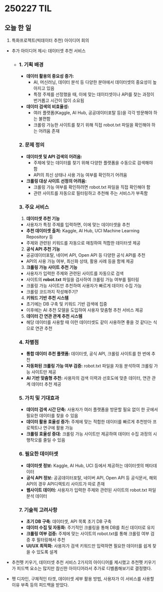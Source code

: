 # 250227 TIL

## 오늘 한 일

1. 특화프로젝트(빅데이터 추천) 아이디어 회의

- 추가 아이디어 제시: 데이터셋 추천 서비스

  - ### 1. 기획 배경

    - **데이터 활용의 중요성 증가:**
      - AI, 머신러닝, 데이터 분석 등 다양한 분야에서 데이터셋의 중요성이 높아지고 있음
      - 특정 주제를 선정했을 때, 이에 맞는 데이터셋이나 API를 찾는 과정이 번거롭고 시간이 많이 소요됨
    - **데이터 검색의 비효율성:**
      - 여러 플랫폼(Kaggle, AI Hub, 공공데이터포탈 등)을 각각 방문해야 하는 불편함
      - 크롤링 가능한 사이트를 찾기 위해 직접 robot.txt 파일을 확인해야 하는 어려움 존재

    ### 2. 문제 정의

    - **데이터셋 및 API 검색의 어려움:**
      - 주제에 맞는 데이터를 찾기 위해 다양한 플랫폼을 수동으로 검색해야 함
      - API의 최신 상태나 사용 가능 여부를 확인하기 어려움
    - **크롤링 대상 사이트 선정의 어려움:**
      - 크롤링 가능 여부를 확인하려면 robot.txt 파일을 직접 확인해야 함
      - 관련 사이트를 자동으로 필터링하고 추천해 주는 서비스가 부족함

    ### 3. 주요 서비스

    1. **데이터셋 추천 기능**

    - 사용자가 특정 주제를 입력하면, 이에 맞는 데이터셋을 추천
    - **추천 데이터셋 출처:** Kaggle, AI Hub, UCI Machine Learning Repository 등
    - 주제와 관련된 키워드를 자동으로 매칭하여 적합한 데이터셋 제공

    2. **공식 API 추천 기능**

    - 공공데이터포탈, 네이버 API, Open API 등 다양한 공식 API를 추천
    - API의 사용 가능 여부, 최신화 상태, 활용 사례 등을 함께 제공

    3. **크롤링 가능 사이트 추천 기능**

    - 사용자가 입력한 주제와 관련된 사이트를 자동으로 검색
    - 사이트의 **robot.txt** 파일을 검사하여 크롤링 가능 여부를 필터링
    - 크롤링 가능 사이트만 추천하여 사용자가 빠르게 데이터 수집 가능
    - 크롤링 코드까지 작성해주기?

    4. **키워드 기반 추천 시스템**

    - 초기에는 DB 구축 및 키워드 기반 검색에 집중
    - 이후에는 AI 추천 모델을 도입하여 사용자 맞춤형 추천 서비스 제공

    5. **데이터 간 연관 관계 추천 시스템**

    - 해당 데이터를 사용할 때 이런 데이터셋도 같이 사용하면 좋을 것 같다는 식으로 연관 추천

    ### 4. 차별점

    - **통합 데이터 추천 플랫폼:** 데이터셋, 공식 API, 크롤링 사이트를 한 번에 추천
    - **자동화된 크롤링 가능 여부 검증:** robot.txt 파일을 자동 분석하여 크롤링 가능 사이트만 제공
    - **AI 기반 맞춤형 추천:** 사용자의 검색 이력과 선호도에 맞춘 데이터, 연관 관계 데이터 추천 제공

    ### 5. 가치 및 기대효과

    - **데이터 검색 시간 단축:** 사용자가 여러 플랫폼을 방문할 필요 없이 한 곳에서 필요한 데이터를 찾을 수 있음
    - **데이터 활용 효율성 증가:** 주제에 맞는 적합한 데이터를 빠르게 추천받아 프로젝트나 연구에 활용 가능
    - **크롤링 효율성 증대:** 크롤링 가능 사이트만 제공하여 데이터 수집 과정의 시행착오를 줄일 수 있음

    ### 6. 필요한 데이터셋

    - **데이터셋 정보:** Kaggle, AI Hub, UCI 등에서 제공하는 데이터셋의 메타데이터
    - **공식 API 정보:** 공공데이터포탈, 네이버 API, Open API 등 공식문서, 해외 API의 경우 API디렉토리 사이트가 따로 존재
    - **웹사이트 데이터:** 사용자가 입력한 주제와 관련된 사이트의 robot.txt 파일 분석 데이터

    ### 7. 기술적 고려사항

    - **초기 DB 구축**: 데이터셋, API 목록 초기 DB 구축
    - **데이터 수집 및 자동화:** 주기적인 크롤링을 통해 DB를 최신 데이터로 유지
    - **크롤링 여부 검증:** 주제에 맞는 사이트의 robot.txt를 통해 크롤링 여부 검증 후 필터링해서 추천
    - **UI/UX 최적화:** 사용자가 검색 키워드만 입력하면 필요한 데이터를 쉽게 찾을 수 있도록 설계

- 추천펫 키우기, 데이터셋 추천 서비스 2가지의 아이디어를 제시했고 추천펫 키우기가 피드백 요소는 많지만 참신한 아이디어라서 추가로 디벨롭해보기로 결정했다.

- 펫 디자인, 구체적인 타겟, 데이터셋 세부 활용 방법, 사용자가 이 서비스를 사용할 이유 부족 등의 피드백을 받았다.
